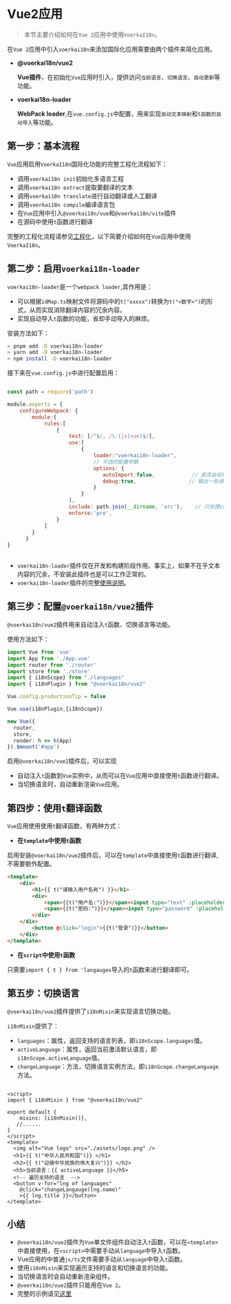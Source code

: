 # Vue2应用

> 本节主要介绍如何在`Vue 2`应用中使用`VoerkaI18n`。

在`Vue 2`应用中引入`voerkai18n`来添加国际化应用需要由两个插件来简化应用。

- **@voerkai18n/vue2**

  **Vue插件**，在初始化`Vue`应用时引入，提供访问`当前语言`、`切换语言`、`自动更新`等功能。

- **voerkai18n-loader**

  **WebPack loader**,在`vue.config.js`中配置，用来实现`自动文本映射`和`t函数的自动导入`等功能。


## 第一步：基本流程

`Vue`应用启用`VoerkaI18n`国际化功能的完整工程化流程如下：

- 调用`voerkai18n init`初始化多语言工程
- 调用`voerkai18n extract`提取要翻译的文本
- 调用`voerkai18n translate`进行自动翻译或人工翻译
- 调用`voerkai18n compile`编译语言包
- 在`Vue`应用中引入`@voerkai18n/vue`和`@voerkai18n/vite`插件
- 在源码中使用`t`函数进行翻译

完整的工程化流程请参见[工程化](../start/quick-start)，以下简要介绍如何在`Vue`应用中使用`VoerkaI18n`。

## 第二步：启用`voerkai18n-loader`

`voerkai18n-loader`是一个`webpack loader`,其作用是：

- 可以根据`idMap.ts`映射文件将源码中的`t("xxxxx")`转换为`t("<数字>")`的形式，从而实现消除翻译内容的冗余内容。
- 实现自动导入`t`函数的功能，省却手动导入的麻烦。

安装方法如下：

```bash
> pnpm add -D voerkai18n-loader
> yarn add -D voerkai18n-loader
> npm install -D voerkai18n-loader
```

接下来在`vue.config.js`中进行配置启用：

```javascript

const path = require('path')

module.exports = {
    configureWebpack: {
        module:{
            rules:[
                {
                    test: [/^$/, /\.(js|vue)$/],
                    use:[
                        {
                            loader:"voerkai18n-loader",
                            // 可选的配置参数
                            options: {
                               autoImport:false,            // 是否自动导入t函数
                               debug:true,                 // 输出一些调试信息
                            }
                        }
                    ],                            
                    include: path.join(__dirname, 'src'),    // 只处理src目录下的文件
                    enforce:'pre',
                } 
            ]
        }
      }
}
 
```
- `voerkai18n-loader`插件仅在开发和构建阶段作用。事实上，如果不在乎文本内容的冗余，不安装此插件也是可以工作正常的。
- `voerkai18n-loader`插件的完整[使用说明](../tools/webpack)。

## 第三步：配置`@voerkai18n/vue2`插件

`@voerkai18n/vue2`插件用来自动注入`t`函数、切换语言等功能。

使用方法如下：

```typescript
import Vue from 'vue'
import App from './App.vue'
import router from './router'
import store from './store'
import { i18nScope} from "./languages"
import { i18nPlugin } from "@voerkai18n/vue2"

Vue.config.productionTip = false

Vue.use(i18nPlugin,{i18nScope})

new Vue({
  router,
  store,
  render: h => h(App)
}).$mount('#app')

```

启用`@voerkai18n/vue2`插件后，可以实现

- 自动注入`t`函数到`Vue`实例中，从而可以在`Vue`应用中直接使用`t`函数进行翻译。
- 当切换语言时，自动重新渲染`Vue`应用。

## 第四步：使用`t`翻译函数

`Vue`应用使用使用`t`翻译函数，有两种方式：

- **在`template`中使用`t`函数**

启用安装`@voerkai18n/vue2`插件后，可以在`template`中直接使用`t`函数进行翻译,不需要额外配置。

```html
<template>
	<div>
        <h1>{{ t("请输入用户名称") }}</h1>
        <div>
            <span>{{t("用户名:")}}</span><input type="text" :placeholder="t('邮件/手机号码/帐号')"/>
            <span>{{t("密码:")}}</span><input type="password" :placeholder="t('至少6位的密码')"/>            
    	</div>            
    </div>
        <button @click="login">{{t("登录")}}</button>
    </div>
</template>
```

- **在`script`中使用`t`函数**

只需要`import { t } from 'langauges`导入的`t`函数来进行翻译即可。


 ## 第五步：切换语言

`@voerkai18n/vue2`插件提供了`i18nMixin`来实现语言切换功能。

`i18nMixin`提供了：

- `languages`：属性，返回支持的语言列表，即`i18nScope.languages`值。
- `activeLanguage`：属性，返回当前激活默认语言，即`i18nScope.activeLanguage`值。
- `changeLanguage`：方法，切换语言实例方法，即`i18nScope.changeLanguage`方法。

```vue

<script>
import { i18nMixin } from "@voerkai18n/vue2"
 
export default {
    mixins: [i18nMixin()],
   //......
}
</script>  
<template>
  <img alt="Vue logo" src="./assets/logo.png" />
  <h1>{{ t("中华人民共和国")}} </h1>
  <h2>{{ t("迎接中华民族的伟大复兴")}} </h2>
  <h5>当前语言：{{ activeLanguage }}</h5>
  <!-- 遍历支持的语言  -->
  <button v-for="lng of languages" 
    @click="changeLangauge(lng.name)"  
    >{{ lng.title }}</button>
</template>
```
 

## 小结

- `@voerkai18n/vue2`插件为`Vue`单文件组件自动注入`t`函数，可以在`<template>`中直接使用，在`<script>`中需要手动从`language`中导入`t`函数。
- Vue应用的中普通`js/ts`文件需要手动从`language`中导入`t`函数。
- 使用`i18nMixin`来实现遍历支持的语言和切换语言的功能。
- 当切换语言时会自动重新渲染组件。
- `@voerkai18n/vue2`插件只能用在`Vue 2`。
- 完整的示例请见[这里](https://github.com/zhangfisher/voerka-i18n/tree/master/examples/vue3-ts)

